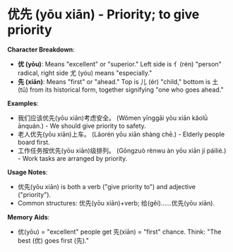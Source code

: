 # **优先 (yōu xiān) - Priority; to give priority**

**Character Breakdown**:  
- **优 (yōu)**: Means "excellent" or "superior." Left side is 亻(rén) "person" radical, right side 尤 (yóu) means "especially."  
- **先 (xiān)**: Means "first" or "ahead." Top is 儿 (ér) "child," bottom is 土 (tǔ) from its historical form, together signifying "one who goes ahead."

**Examples**:  
- 我们应该优先(yōu xiān)考虑安全。 (Wǒmen yīnggāi yōu xiān kǎolǜ ānquán.) - We should give priority to safety.  
- 老人优先(yōu xiān)上车。 (Lǎorén yōu xiān shàng chē.) - Elderly people board first.  
- 工作任务按优先(yōu xiān)级排列。 (Gōngzuò rènwu àn yōu xiān jí páiliè.) - Work tasks are arranged by priority.

**Usage Notes**:  
- 优先(yōu xiān) is both a verb ("give priority to") and adjective ("priority").  
- Common structures: 优先(yōu xiān)+verb; 给(gěi)……优先(yōu xiān).

**Memory Aids**:  
- 优(yōu) = "excellent" people get 先(xiān) = "first" chance. Think: "The best (优) goes first (先)."